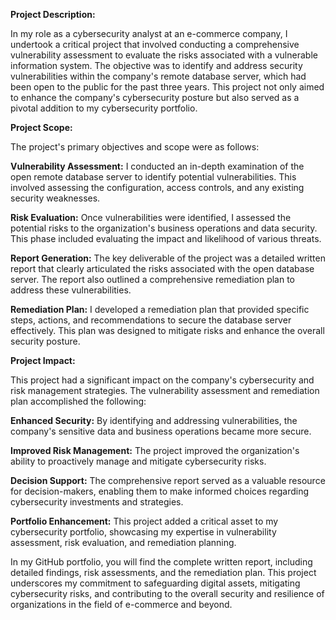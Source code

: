**Project Description:**

In my role as a cybersecurity analyst at an e-commerce company, I undertook a critical project that involved conducting a comprehensive vulnerability assessment to evaluate the risks associated with a vulnerable information system.
The objective was to identify and address security vulnerabilities within the company's remote database server, which had been open to the public for the past three years.
This project not only aimed to enhance the company's cybersecurity posture but also served as a pivotal addition to my cybersecurity portfolio.

**Project Scope:**

The project's primary objectives and scope were as follows:

**Vulnerability Assessment:** I conducted an in-depth examination of the open remote database server to identify potential vulnerabilities. This involved assessing the configuration, access controls, and any existing security weaknesses.

**Risk Evaluation:** Once vulnerabilities were identified, I assessed the potential risks to the organization's business operations and data security. This phase included evaluating the impact and likelihood of various threats.

**Report Generation:** The key deliverable of the project was a detailed written report that clearly articulated the risks associated with the open database server. The report also outlined a comprehensive remediation plan to address these vulnerabilities.

**Remediation Plan:** I developed a remediation plan that provided specific steps, actions, and recommendations to secure the database server effectively. This plan was designed to mitigate risks and enhance the overall security posture.

**Project Impact:**

This project had a significant impact on the company's cybersecurity and risk management strategies. The vulnerability assessment and remediation plan accomplished the following:

**Enhanced Security:** By identifying and addressing vulnerabilities, the company's sensitive data and business operations became more secure.

**Improved Risk Management:** The project improved the organization's ability to proactively manage and mitigate cybersecurity risks.

**Decision Support:** The comprehensive report served as a valuable resource for decision-makers, enabling them to make informed choices regarding cybersecurity investments and strategies.

**Portfolio Enhancement:** This project added a critical asset to my cybersecurity portfolio, showcasing my expertise in vulnerability assessment, risk evaluation, and remediation planning.

In my GitHub portfolio, you will find the complete written report, including detailed findings, risk assessments, and the remediation plan.
This project underscores my commitment to safeguarding digital assets, mitigating cybersecurity risks, and contributing to the overall security and resilience of organizations in the field of e-commerce and beyond.
